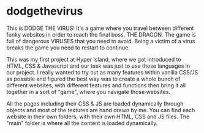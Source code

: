 # dodgethevirus
This is DODGE THE VIRUS! It's a game where you travel between different funky websites in order to reach the final boss, THE DRAGON. The game is full of dangerous VIRUSES that you need to avoid. Being a victim of a virus breaks the game you need to restart to continue.

This was my first project at Hyper Island, where we got introduced to HTML, CSS & Javascript and our task was just to use those languages in our project. I really wanted to try out as many features within vanilla CSS/JS as possible and figured the best way was to create a whole bunch of different websites, with different features and functions then bring it all together in a sort of "game", where you navigate those websites.

All the pages including their CSS & JS are loaded dynamically through objects and most of the textures are hand drawn by me.
You can find each website in their own folders, with their own HTML, CSS and JS files. The "main" folder is where all the content is loaded dynamically.
